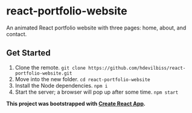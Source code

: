 # react-portfolio-website

An animated React portfolio website with three pages: home, about, and contact.

## Get Started

1. Clone the remote. `git clone https://github.com/hdevilbiss/react-portfolio-website.git`
1. Move into the new folder. `cd react-portfolio-website`
1. Install the Node dependencies. `npm i`
1. Start the server; a browser will pop up after some time. `npm start`

**This project was bootstrapped with [Create React App](https://github.com/facebook/create-react-app).**
